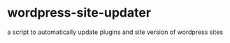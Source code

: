 # wordpress-site-updater
a script to automatically update plugins and site version of wordpress sites
